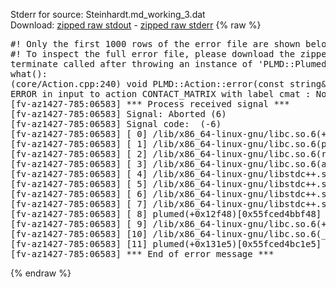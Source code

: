 Stderr for source:  Steinhardt.md_working_3.dat   
Download: [zipped raw stdout](Steinhardt.md_working_3.dat.plumed.stdout.txt.zip) - [zipped raw stderr](Steinhardt.md_working_3.dat.plumed.stderr.txt.zip) 
{% raw %}
<pre>
#! Only the first 1000 rows of the error file are shown below
#! To inspect the full error file, please download the zipped raw stderr file above
terminate called after throwing an instance of 'PLMD::Plumed::ExceptionError'
what():
(core/Action.cpp:240) void PLMD::Action::error(const string&) const
ERROR in input to action CONTACT_MATRIX with label cmat : No atoms have been read in
[fv-az1427-785:06583] *** Process received signal ***
[fv-az1427-785:06583] Signal: Aborted (6)
[fv-az1427-785:06583] Signal code:  (-6)
[fv-az1427-785:06583] [ 0] /lib/x86_64-linux-gnu/libc.so.6(+0x42520)[0x7f0dae042520]
[fv-az1427-785:06583] [ 1] /lib/x86_64-linux-gnu/libc.so.6(pthread_kill+0x12c)[0x7f0dae0969fc]
[fv-az1427-785:06583] [ 2] /lib/x86_64-linux-gnu/libc.so.6(raise+0x16)[0x7f0dae042476]
[fv-az1427-785:06583] [ 3] /lib/x86_64-linux-gnu/libc.so.6(abort+0xd3)[0x7f0dae0287f3]
[fv-az1427-785:06583] [ 4] /lib/x86_64-linux-gnu/libstdc++.so.6(+0xa2b9e)[0x7f0dae4a2b9e]
[fv-az1427-785:06583] [ 5] /lib/x86_64-linux-gnu/libstdc++.so.6(+0xae20c)[0x7f0dae4ae20c]
[fv-az1427-785:06583] [ 6] /lib/x86_64-linux-gnu/libstdc++.so.6(+0xae277)[0x7f0dae4ae277]
[fv-az1427-785:06583] [ 7] /lib/x86_64-linux-gnu/libstdc++.so.6(__cxa_rethrow+0x4b)[0x7f0dae4ae52b]
[fv-az1427-785:06583] [ 8] plumed(+0x12f48)[0x55fced4bbf48]
[fv-az1427-785:06583] [ 9] /lib/x86_64-linux-gnu/libc.so.6(+0x29d90)[0x7f0dae029d90]
[fv-az1427-785:06583] [10] /lib/x86_64-linux-gnu/libc.so.6(__libc_start_main+0x80)[0x7f0dae029e40]
[fv-az1427-785:06583] [11] plumed(+0x131e5)[0x55fced4bc1e5]
[fv-az1427-785:06583] *** End of error message ***
</pre>
{% endraw %}
